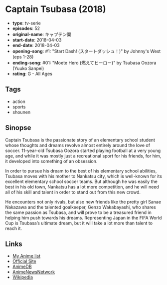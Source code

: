 # Captain Tsubasa (2018)

-   **type**: tv-serie
-   **episodes**: 52
-   **original-name**: キャプテン翼
-   **start-date**: 2018-04-03
-   **end-date**: 2018-04-03
-   **opening-song**: #1: "Start Dash! (スタートダッシュ！)" by Johnny's West (eps 1-28)
-   **ending-song**: #01: "Moete Hero (燃えてヒーロー)" by Tsubasa Oozora (Yuuko Sanpei)
-   **rating**: G - All Ages

## Tags

-   action
-   sports
-   shounen

## Sinopse

Captain Tsubasa is the passionate story of an elementary school student whose thoughts and dreams revolve almost entirely around the love of soccer. 11-year-old Tsubasa Oozora started playing football at a very young age, and while it was mostly just a recreational sport for his friends, for him, it developed into something of an obsession.

In order to pursue his dream to the best of his elementary school abilities, Tsubasa moves with his mother to Nankatsu city, which is well-known for its excellent elementary school soccer teams. But although he was easily the best in his old town, Nankatsu has a lot more competition, and he will need all of his skill and talent in order to stand out from this new crowd.

He encounters not only rivals, but also new friends like the pretty girl Sanae Nakazawa and the talented goalkeeper, Genzo Wakabayashi, who shares the same passion as Tsubasa, and will prove to be a treasured friend in helping him push towards his dreams. Representing Japan in the FIFA World Cup is Tsubasa’s ultimate dream, but it will take a lot more than talent to reach it.

## Links

-   [My Anime list](https://myanimelist.net/anime/36934/Captain_Tsubasa_2018)
-   [Official Site](http://www.tv-tokyo.co.jp/anime/captaintsubasa2018/)
-   [AnimeDB](http://anidb.info/perl-bin/animedb.pl?show=anime&aid=13655)
-   [AnimeNewsNetwork](http://www.animenewsnetwork.com/encyclopedia/anime.php?id=20614)
-   [Wikipedia](http://en.wikipedia.org/wiki/Captain_Tsubasa)
